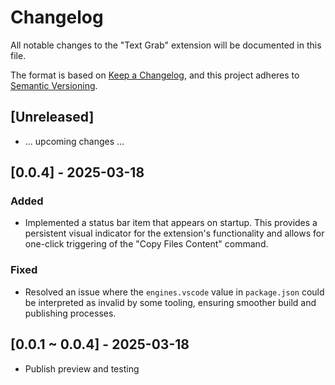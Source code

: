 # Changelog

All notable changes to the "Text Grab" extension will be documented in this file.

The format is based on [Keep a Changelog](https://keepachangelog.com/en/1.0.0/),
and this project adheres to [Semantic Versioning](https://semver.org/).

## [Unreleased]
- ... upcoming changes ...

## [0.0.4] - 2025-03-18
### Added
- Implemented a status bar item that appears on startup. This provides a persistent visual indicator for the extension's functionality and allows for one-click triggering of the "Copy Files Content" command.

### Fixed
- Resolved an issue where the `engines.vscode` value in `package.json` could be interpreted as invalid by some tooling, ensuring smoother build and publishing processes.

## [0.0.1 ~ 0.0.4] - 2025-03-18
- Publish preview and testing